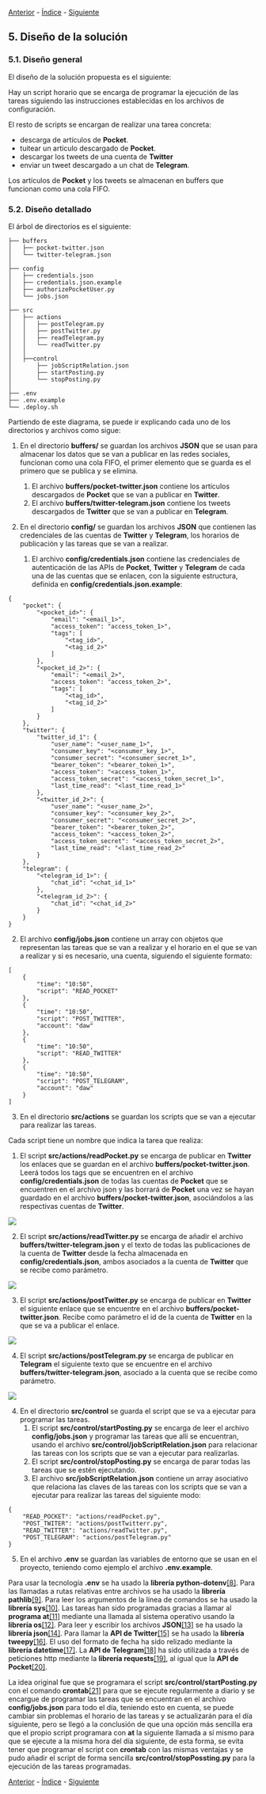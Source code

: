 [Anterior](4Doc_Plan_Trabajo) - [Índice](Doc) - [Siguiente](6Doc_Implantación)

## 5. Diseño de la solución

### 5.1. Diseño general

El diseño de la solución propuesta es el siguiente:

Hay un script horario que se encarga de programar la ejecución de las tareas siguiendo las instrucciones establecidas en los archivos de configuración. 

El resto de scripts se encargan de realizar una tarea concreta:
- descarga de artículos de __Pocket__.
- tuitear un artículo descargado de __Pocket__.
- descargar los tweets de una cuenta de __Twitter__
- enviar un tweet descargado a un chat de __Telegram__.

Los artículos de __Pocket__ y los tweets se almacenan en buffers que funcionan como una cola FIFO.
### 5.2. Diseño detallado

El árbol de directorios es el siguiente:

```
├── buffers
│   ├── pocket-twitter.json
│   └── twitter-telegram.json
│
├── config
│   ├── credentials.json
│   ├── credentials.json.example
│   ├── authorizePocketUser.py
│   └── jobs.json
│
├── src
│   ├── actions
│   │   ├── postTelegram.py
│   │   ├── postTwitter.py
│   │   ├── readTelegram.py
│   │   └── readTwitter.py
│   │   
│   ├──control
│       ├── jobScriptRelation.json
│       ├── startPosting.py
│       └── stopPosting.py
│
├── .env
├── .env.example
└── .deploy.sh
```
Partiendo de este diagrama, se puede ir explicando cada uno de los directorios y archivos como sigue:

1. En el directorio **buffers/** se guardan los archivos __JSON__ que se usan para almacenar los datos que se van a publicar en las redes sociales, funcionan como una cola FIFO, el primer elemento que se guarda es el primero que se publica y se elimina.
    1. El archivo **buffers/pocket-twitter.json** contiene los artículos descargados de __Pocket__ que se van a publicar en __Twitter__.
    2. El archivo **buffers/twitter-telegram.json** contiene los tweets descargados de __Twitter__ que se van a publicar en __Telegram__.

2. En el directorio **config/** se guardan los archivos __JSON__ que contienen las credenciales de las cuentas de __Twitter__ y __Telegram__, los horarios de publicación y las tareas que se van a realizar.
    1. El archivo **config/credentials.json** contiene las credenciales de autenticación de las APIs de __Pocket__, __Twitter__ y __Telegram__ de cada una de las cuentas que se enlacen, con la siguiente estructura, definida en **config/credentials.json.example**:
```
{
    "pocket": {
        "<pocket_id>": {
            "email": "<email_1>",
            "access_token": "access_token_1>",
            "tags": [
                "<tag_id>",
                "<tag_id_2>"
            ]
        },
        "<pocket_id_2>": {
            "email": "<email_2>",
            "access_token": "access_token_2>",
            "tags": [
                "<tag_id>",
                "<tag_id_2>"
            ]
        }
    },
    "twitter": {
        "twitter_id_1": {
            "user_name": "<user_name_1>",
            "consumer_key": "<consumer_key_1>",
            "consumer_secret": "<consumer_secret_1>",
            "bearer_token": "<bearer_token_1>",
            "access_token": "<access_token_1>",
            "access_token_secret": "<access_token_secret_1>",
            "last_time_read": "<last_time_read_1>"
        },
        "<twitter_id_2>": {
            "user_name": "<user_name_2>",
            "consumer_key": "<consumer_key_2>",
            "consumer_secret": "<consumer_secret_2>",
            "bearer_token": "<bearer_token_2>",
            "access_token": "<access_token_2>",
            "access_token_secret": "<access_token_secret_2>",
            "last_time_read": "<last_time_read_2>"
        }
    },
    "telegram": {
        "<telegram_id_1>": {
            "chat_id": "<chat_id_1>"
        },
        "<telegram_id_2>": {
            "chat_id": "<chat_id_2>"
        }
    }
}
```
   2. El archivo **config/jobs.json** contiene un array con objetos que representan las tareas que se van a realizar y el horario en el que se van a realizar y si es necesario, una cuenta, siguiendo el siguiente formato:
  
```
[
    {
        "time": "10:50",
        "script": "READ_POCKET"
    },
    {
        "time": "10:50",
        "script": "POST_TWITTER",
        "account": "daw"
    },
    {
        "time": "10:50",
        "script": "READ_TWITTER"
    },
    {
        "time": "10:50",
        "script": "POST_TELEGRAM",
        "account": "daw"
    }
]
```

3. En el directorio **src/actions** se guardan los scripts que se van a ejecutar para realizar las tareas.

Cada script tiene un nombre que indica la tarea que realiza:

  1. El script **src/actions/readPocket.py** se encarga de publicar en __Twitter__ los enlaces que se guardan en el archivo **buffers/pocket-twitter.json**. Leerá todos los tags que se encuentren en el archivo **config/credentials.json** de todas las cuentas de __Pocket__ que se encuentren en el archivo json y las borrará de __Pocket__ una vez se hayan guardado en el archivo **buffers/pocket-twitter.json**, asociándolos a las respectivas cuentas de __Twitter__.
   

![](img/tfg/pocket-buffer.gif)

  2. El script **src/actions/readTwitter.py** se encarga de añadir el archivo **buffers/twitter-telegram.json** y el texto de todas las publicaciones de la cuenta de __Twitter__ desde la fecha almacenada en **config/credentials.json**, ambos asociados a la cuenta de __Twitter__ que se recibe como parámetro.

![](img/tfg/twitter-buffer.gif)

  3. El script **src/actions/postTwitter.py** se encarga de publicar en __Twitter__ el siguiente enlace que se encuentre en el archivo **buffers/pocket-twitter.json**. Recibe como parámetro el id de la cuenta de __Twitter__ en la que se va a publicar el enlace.

![](img/tfg/buffer-twitter.gif)

  4. El script **src/actions/postTelegram.py** se encarga de publicar en __Telegram__ el siguiente texto que se encuentre en el archivo **buffers/twitter-telegram.json**, asociado a la cuenta  que se recibe como parámetro.

![](img/tfg/buffer-telegram.gif)

4. En el directorio **src/control** se guarda el script que se va a ejecutar para programar las tareas.
   1. El script **src/control/startPosting.py** se encarga de leer el archivo **config/jobs.json** y programar las tareas que allí se encuentran, usando el archivo **src/control/jobScriptRelation.json** para relacionar las tareas con los scripts que se van a ejecutar para realizarlas.
   2. El script **src/control/stopPosting.py** se encarga de parar todas las tareas que se estén ejecutando.
   3. El archivo **src/jobScriptRelation.json** contiene un array asociativo que relaciona las claves de las tareas con los scripts que se van a ejecutar para realizar las tareas del siguiente modo:

```
{
    "READ_POCKET": "actions/readPocket.py",
    "POST_TWITER": "actions/postTwitterr.py",
    "READ_TWITTER": "actions/readTwitter.py",
    "POST_TELEGRAM": "actions/postTelegram.py"
}
```
  
5. En el archivo **.env** se guardan las variables de entorno que se usan en el proyecto, teniendo como ejemplo el archivo **.env.example**.

Para usar la tecnología __.env__ se ha usado la __librería python-dotenv__[[8]](9Doc_Referencias_Bibliografia#8).
Para las llamadas a rutas relativas entre archivos se ha usado la __librería pathlib__[[9]](9Doc_Referencias_Bibliografia#9).
Para leer los argumentos de la línea de comandos se ha usado la __librería sys__[[10]](9Doc_Referencias_Bibliografia#10).
Las tareas han sido programadas gracias a llamar al __programa at__[[11]](9Doc_Referencias_Bibliografia#11) mediante una llamada al sistema operativo usando la __librería os__[[12]](9Doc_Referencias_Bibliografia#12).
Para leer y escribir los archivos __JSON__[[13]](9Doc_Referencias_Bibliografia#13) se ha usado la __librería json__[[14]](9Doc_Referencias_Bibliografia#14).
Para llamar la __API de Twitter__[[15]](9Doc_Referencias_Bibliografia#15) se ha usado la __librería tweepy__[[16]](9Doc_Referencias_Bibliografia#16).
El uso del formato de fecha ha sido relizado mediante la __librería datetime__[[17]](9Doc_Referencias_Bibliografia#17).
La __API de Telegram__[[18]](9Doc_Referencias_Bibliografia#18) ha sido utilizada a través de peticiones http mediante la __librería requests__[[19]](9Doc_Referencias_Bibliografia#19), al igual que la __API de Pocket__[[20]](9Doc_Referencias_Bibliografia#20).

La idea original fue que se programara el script **src/control/startPosting.py** con el comando __crontab__[[21]](9Doc_Referencias_Bibliografia#21) para que se ejecute regularmente a diario y se encargue de programar las tareas que se encuentran en el archivo **config/jobs.json** para todo el día, teniendo esto en cuenta, se puede cambiar sin problemas el horario de las tareas y se actualizarán para el día siguiente, pero se llegó a la conclusión de que una opción más sencilla era que el propio script programara con __at__ la siguiente llamada a sí mismo para que se ejecute a la misma hora del día siguiente, de esta forma, se evita tener que programar el script con __crontab__ con las mismas ventajas y se pudo añadir el script de forma sencilla **src/control/stopPossting.py** para la ejecución de las tareas programadas.

[Anterior](4Doc_Plan_Trabajo) - [Índice](Doc) - [Siguiente](6Doc_Implantación)
